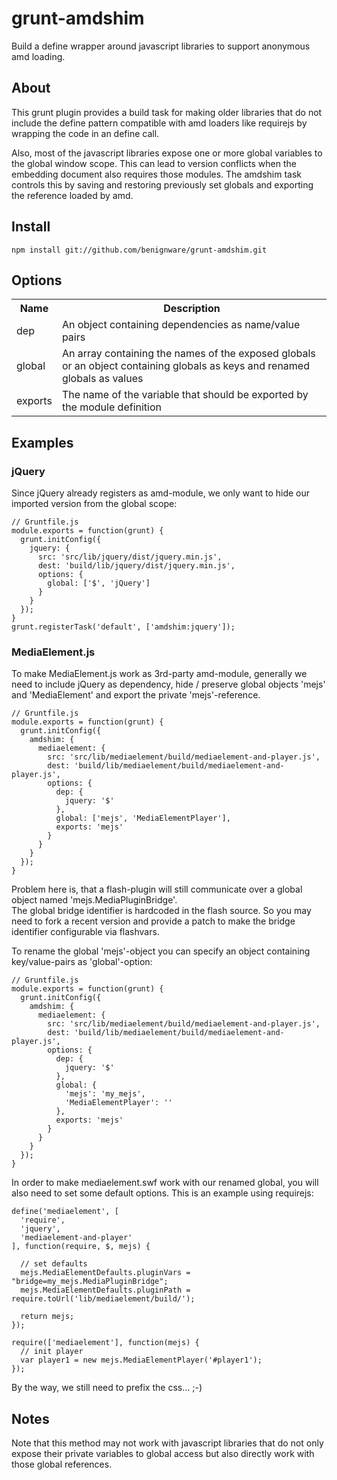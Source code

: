 grunt-amdshim
=============
Build a define wrapper around javascript libraries to support anonymous amd loading. 


About
-----
This grunt plugin provides a build task for making older libraries that do not include the define pattern compatible with amd loaders like requirejs by wrapping the code in an define call. 

Also, most of the javascript libraries expose one or more global variables to the global window scope. This can lead to version conflicts when the embedding document also requires those modules.
The amdshim task controls this by saving and restoring previously set globals and exporting the reference loaded by amd. 

Install
-------
```
npm install git://github.com/benignware/grunt-amdshim.git
```

Options
-------
<table>
  <tr>
    <th>Name</th>
    <th>Description</th>
  </tr>
  <tr>
    <td>dep</td>
    <td>An object containing dependencies as name/value pairs</td>
  </tr>
  <tr>
    <td>global</td>
    <td>An array containing the names of the exposed globals or an object containing globals as keys and renamed globals as values</td>
  </tr>
  <tr>
    <td>exports</td>
    <td>The name of the variable that should be exported by the module definition</td>
  </tr>
</table>

Examples
--------

### jQuery
Since jQuery already registers as amd-module, we only want to hide our imported version from the global scope:
```
// Gruntfile.js
module.exports = function(grunt) {
  grunt.initConfig({
    jquery: {
      src: 'src/lib/jquery/dist/jquery.min.js', 
      dest: 'build/lib/jquery/dist/jquery.min.js', 
      options: { 
        global: ['$', 'jQuery']
      }
    }
  });
}
grunt.registerTask('default', ['amdshim:jquery']);
```


### MediaElement.js
To make MediaElement.js work as 3rd-party amd-module, generally we need to include jQuery as dependency, hide / preserve global objects 'mejs' and 'MediaElement' and export the private 'mejs'-reference.
```
// Gruntfile.js
module.exports = function(grunt) {
  grunt.initConfig({
    amdshim: {
      mediaelement: {
        src: 'src/lib/mediaelement/build/mediaelement-and-player.js', 
        dest: 'build/lib/mediaelement/build/mediaelement-and-player.js', 
        options: {
          dep: {
            jquery: '$'
          }, 
          global: ['mejs', 'MediaElementPlayer'], 
          exports: 'mejs'
        }
      }
    }
  });
}
```

Problem here is, that a flash-plugin will still communicate over a global object named 'mejs.MediaPluginBridge'.  
The global bridge identifier is hardcoded in the flash source. So you may need to fork a recent version and provide a patch to make the bridge identifier configurable via flashvars. 

To rename the global 'mejs'-object you can specify an object containing key/value-pairs as 'global'-option:
```
// Gruntfile.js
module.exports = function(grunt) {
  grunt.initConfig({
    amdshim: {
      mediaelement: {
        src: 'src/lib/mediaelement/build/mediaelement-and-player.js', 
        dest: 'build/lib/mediaelement/build/mediaelement-and-player.js', 
        options: {
          dep: {
            jquery: '$'
          }, 
          global: {
            'mejs': 'my_mejs',
            'MediaElementPlayer': ''
          }, 
          exports: 'mejs'
        }
      }
    }
  });
}
```

In order to make mediaelement.swf work with our renamed global, you will also need to set some default options. 
This is an example using requirejs: 
```
define('mediaelement', [
  'require', 
  'jquery', 
  'mediaelement-and-player'
], function(require, $, mejs) {
  
  // set defaults
  mejs.MediaElementDefaults.pluginVars = "bridge=my_mejs.MediaPluginBridge";
  mejs.MediaElementDefaults.pluginPath = require.toUrl('lib/mediaelement/build/');
  
  return mejs;
});
```

```
require(['mediaelement'], function(mejs) {
  // init player
  var player1 = new mejs.MediaElementPlayer('#player1');
});
```
  
By the way, we still need to prefix the css... ;-)




Notes
-----
Note that this method may not work with javascript libraries that do not only expose their private variables to global access but also directly work with those global references.